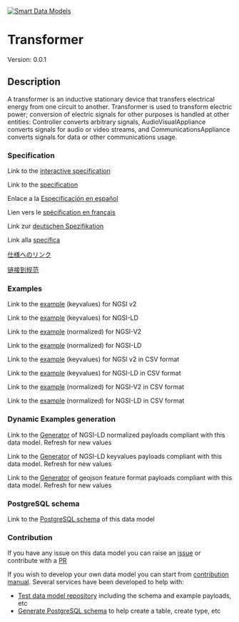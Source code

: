 [![Smart Data Models](https://smartdatamodels.org/wp-content/uploads/2022/01/SmartDataModels_logo.png "Logo")](https://smartdatamodels.org)
# Transformer
Version: 0.0.1

## Description 

A transformer is an inductive stationary device that transfers electrical energy from one circuit to another.  Transformer is used to transform electric power; conversion of electric signals for other purposes is handled at other entities: Controller converts arbitrary signals, AudioVisualAppliance converts signals for audio or video streams, and CommunicationsAppliance converts signals for data or other communications usage.
### Specification

Link to the [interactive specification](https://swagger.lab.fiware.org/?url=https://smart-data-models.github.io/dataModel.S4BLDG/Transformer/swagger.yaml)

Link to the [specification](https://github.com/smart-data-models/dataModel.S4BLDG/blob/master/Transformer/doc/spec.md)

Enlace a la [Especificación en español](https://github.com/smart-data-models/dataModel.S4BLDG/blob/master/Transformer/doc/spec_ES.md)

Lien vers le [spécification en français](https://github.com/smart-data-models/dataModel.S4BLDG/blob/master/Transformer/doc/spec_FR.md)

Link zur [deutschen Spezifikation](https://github.com/smart-data-models/dataModel.S4BLDG/blob/master/Transformer/doc/spec_DE.md)

Link alla [specifica](https://github.com/smart-data-models/dataModel.S4BLDG/blob/master/Transformer/doc/spec_IT.md)

[仕様へのリンク](https://github.com/smart-data-models/dataModel.S4BLDG/blob/master/Transformer/doc/spec_JA.md)

[链接到规范](https://github.com/smart-data-models/dataModel.S4BLDG/blob/master/Transformer/doc/spec_ZH.md)
### Examples

Link to the [example](https://smart-data-models.github.io/dataModel.S4BLDG/Transformer/examples/example.json) (keyvalues) for NGSI v2

Link to the [example](https://smart-data-models.github.io/dataModel.S4BLDG/Transformer/examples/example.jsonld) (keyvalues) for NGSI-LD

Link to the [example](https://smart-data-models.github.io/dataModel.S4BLDG/Transformer/examples/example-normalized.json) (normalized) for NGSI-V2

Link to the [example](https://smart-data-models.github.io/dataModel.S4BLDG/Transformer/examples/example-normalized.jsonld) (normalized) for NGSI-LD

Link to the [example](https://smart-data-models.github.io/dataModel.S4BLDG/Transformer/examples/example.json.csv) (keyvalues) for NGSI v2 in CSV format

Link to the [example](https://smart-data-models.github.io/dataModel.S4BLDG/Transformer/examples/example.jsonld.csv) (keyvalues) for NGSI-LD in CSV format

Link to the [example](https://smart-data-models.github.io/dataModel.S4BLDG/Transformer/examples/example-normalized.json.csv) (normalized) for NGSI-V2 in CSV format

Link to the [example](https://smart-data-models.github.io/dataModel.S4BLDG/Transformer/examples/example-normalized.jsonld.csv) (normalized) for NGSI-LD in CSV format
### Dynamic Examples generation

Link to the [Generator](https://smartdatamodels.org/extra/ngsi-ld_generator.php?schemaUrl=https://raw.githubusercontent.com/smart-data-models/dataModel.S4BLDG/master/Transformer/schema.json&email=info@smartdatamodels.org) of NGSI-LD normalized payloads compliant with this data model. Refresh for new values

Link to the [Generator](https://smartdatamodels.org/extra/ngsi-ld_generator_keyvalues.php?schemaUrl=https://raw.githubusercontent.com/smart-data-models/dataModel.S4BLDG/master/Transformer/schema.json&email=info@smartdatamodels.org) of NGSI-LD keyvalues payloads compliant with this data model. Refresh for new values

Link to the [Generator](https://smartdatamodels.org/extra/geojson_features_generator.php?schemaUrl=https://raw.githubusercontent.com/smart-data-models/dataModel.S4BLDG/master/Transformer/schema.json&email=info@smartdatamodels.org) of geojson feature format payloads compliant with this data model. Refresh for new values
### PostgreSQL schema

Link to the [PostgreSQL schema](https://smart-data-models.github.io/dataModel.S4BLDG/Transformer/schema.sql) of this data model
### Contribution

 If you have any issue on this data model you can raise an [issue](https://github.com/smart-data-models/dataModel.S4BLDG/issues)  or contribute with a [PR](https://github.com/smart-data-models/dataModel.S4BLDG/pulls)

 If you wish to develop your own data model you can start from [contribution manual](https://bit.ly/contribution_manual). Several services have been developed to help with: 
 - [Test data model repository](https://smartdatamodels.org/index.php/data-models-contribution-api/) including the schema and example payloads, etc
 - [Generate PostgreSQL schema](https://smartdatamodels.org/index.php/sql-service/) to help create a table, create type, etc
